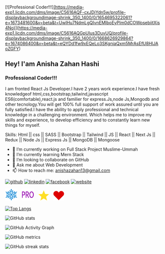 
[![Professional Coder!!!][(https://media-exp1.licdn.com/dms/image/C5616AQF-cxJDjYdn5w/profile-displaybackgroundimage-shrink_350_1400/0/1654695322061?e=1673481600&v=beta&t=UwlHu7NdmLgQIvnEMlboEyPlm0dCOWpsebiitXis4No)](https://media-exp1.licdn.com/dms/image/C5616AQGpUIus3DuvUQ/profile-displaybackgroundimage-shrink_350_1400/0/1668626929864?e=1674086400&v=beta&t=eQYDd1fw9xEQeLo3SKgniaQxm5MrAsEfU8HlJAoZGFY)](https://media-exp1.licdn.com/dms/image/C5616AQGpUIus3DuvUQ/profile-displaybackgroundimage-shrink_350_1400/0/1668626929864?e=1674086400&v=beta&t=eQYDd1fw9xEQeLo3SKgniaQxm5MrAsEfU8HlJAoZGFY)
## Hey! I'am Anisha Zahan Hashi
### Professional Coder!!!


I am fronted React Js Developer.I have 2 years work experience.I have fresh knowledgeof html,css,bootstrap,tailwind,javascript ES6(comfortable),react.js and familier for express.Js,node Js,Mongodb and other tecnology.You will get 100% full support of work assured until you are fully satisfied.I have the ability to apply professional and technical knowledge in a challenging environment. Which helps me to improve my skills and experience, to develop efficiency and to constantly learn new things for myself.

Skills: Html || css || SASS || Bootstrap || Tailwind || JS || React || Next Js || Redux || Node Js || Express Js || MongoDB || Mongoose

- 🔭 I’m currently working on Full Stack Project Muslime-Ummah 
- 🌱 I’m currently learning Mern Stack 
- 👯 I’m looking to collaborate on GitHub 
- 💬 Ask me about Web Development 
- 📫 How to reach me: anishazahan13@gmail.com 


[<img src='https://cdn.jsdelivr.net/npm/simple-icons@3.0.1/icons/github.svg' alt='github' height='40'>](https://github.com/anishazahan)  [<img src='https://cdn.jsdelivr.net/npm/simple-icons@3.0.1/icons/linkedin.svg' alt='linkedin' height='40'>](https://www.linkedin.com/in/anisha-zahan/)  [<img src='https://cdn.jsdelivr.net/npm/simple-icons@3.0.1/icons/facebook.svg' alt='facebook' height='40'>](https://www.facebook.com/anishazahan13)  [<img src='https://cdn.jsdelivr.net/npm/simple-icons@3.0.1/icons/icloud.svg' alt='website' height='40'>](https://anisha-zahan.vercel.app/)  

<a href='https://archiveprogram.github.com/'><img src='https://raw.githubusercontent.com/acervenky/animated-github-badges/master/assets/acbadge.gif' width='40' height='40'></a> <a href='https://github.com/pricing'><img src='https://raw.githubusercontent.com/acervenky/animated-github-badges/master/assets/pro.gif' width='40' height='40'></a> <a href='https://stars.github.com/'><img src='https://raw.githubusercontent.com/acervenky/animated-github-badges/master/assets/starbadge.gif' width='35' height='35'></a> <a href='https://docs.github.com/en/github/supporting-the-open-source-community-with-github-sponsors'><img src='https://raw.githubusercontent.com/acervenky/animated-github-badges/master/assets/sponsorbadge.gif' width='35' height='35'></a> 

[![Top Langs](https://github-readme-stats.vercel.app/api/top-langs/?username=anishazahan)](https://github.com/anuraghazra/github-readme-stats)

![GitHub stats](https://github-readme-stats.vercel.app/api?username=anishazahan&show_icons=true)  

![GitHub Activity Graph](https://activity-graph.herokuapp.com/graph?username=anishazahan)  

![GitHub metrics](https://metrics.lecoq.io/anishazahan)  

![GitHub streak stats](https://github-readme-streak-stats.herokuapp.com/?user=anishazahan)  

